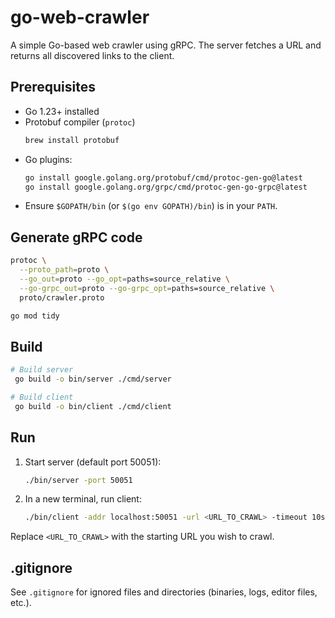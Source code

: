 # go-web-crawler

A simple Go-based web crawler using gRPC. The server fetches a URL and returns all discovered links to the client.

## Prerequisites

- Go 1.23+ installed
- Protobuf compiler (`protoc`)
  ```sh
  brew install protobuf
  ```
- Go plugins:
  ```sh
  go install google.golang.org/protobuf/cmd/protoc-gen-go@latest
  go install google.golang.org/grpc/cmd/protoc-gen-go-grpc@latest
  ```
- Ensure `$GOPATH/bin` (or `$(go env GOPATH)/bin`) is in your `PATH`.

## Generate gRPC code

```sh
protoc \
  --proto_path=proto \
  --go_out=proto --go_opt=paths=source_relative \
  --go-grpc_out=proto --go-grpc_opt=paths=source_relative \
  proto/crawler.proto

go mod tidy
```

## Build

```sh
# Build server
 go build -o bin/server ./cmd/server

# Build client
 go build -o bin/client ./cmd/client
```

## Run

1. Start server (default port 50051):
   ```sh
   ./bin/server -port 50051
   ```
2. In a new terminal, run client:
   ```sh
   ./bin/client -addr localhost:50051 -url <URL_TO_CRAWL> -timeout 10s
   ```

Replace `<URL_TO_CRAWL>` with the starting URL you wish to crawl.

## .gitignore

See `.gitignore` for ignored files and directories (binaries, logs, editor files, etc.).